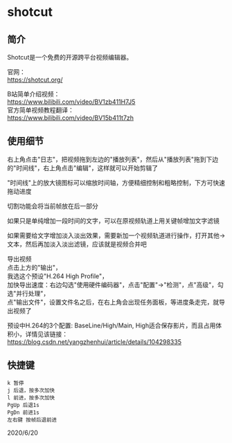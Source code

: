 # shotcut

## 简介
Shotcut是一个免费的开源跨平台视频编辑器。  

官网：  
https://shotcut.org/  


B站简单介绍视频：  
https://www.bilibili.com/video/BV1zb411H7J5  
官方简单视频教程翻译：  
https://www.bilibili.com/video/BV15b411t7zh  


## 使用细节
右上角点击"日志"，把视频拖到左边的"播放列表"，然后从"播放列表"拖到下边的"时间线"，右上角点击"编辑"，这样就可以开始剪辑了  

"时间线"上的放大镜图标可以缩放时间轴，方便精细控制和粗略控制，下方可快速拖动进度  

切割功能会将当前帧放在后一部分  

如果只是单纯增加一段时间的文字，可以在原视频轨道上用关键帧增加文字滤镜  

如果需要给文字增加淡入淡出效果，需要新加一个视频轨道进行操作，打开其他->文本，然后再加淡入淡出滤镜，应该就是视频合并吧  

导出视频  
点击上方的"输出"，  
我选这个预设"H.264 High Profile"，  
加快导出速度：右边勾选"使用硬件编码器"，点击"配置"->"检测"，点"高级"，勾选"并行处理"，  
点"输出文件"，设置文件名之后，在右上角会出现任务面板，等进度条走完，就导出视频了  

预设中H.264的3个配置: BaseLine/High/Main, High适合保存影片，而且占用体积小，详情见该链接：  
https://blog.csdn.net/yangzhenhui/article/details/104298335  

## 快捷键
```
k 暂停
j 后退，按多次加快
l 前进，按多次加快
PgUp 后退1s
PgDn 前进1s
左右键 按帧后退前进
```


2020/6/20  
